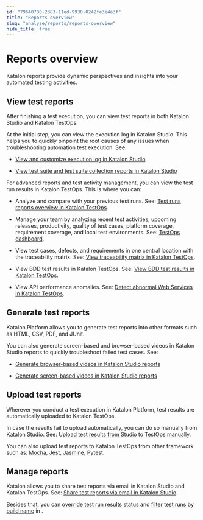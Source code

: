 ```yaml
---
id: "79640780-2383-11ed-9930-0242fe3e4a3f"
title: "Reports overview"
slug: "analyze/reports/reports-overview"
hide_title: true
---
```


# <a id="concept-9720" class="anchor_top_offset"/><a id="ariaid-title1" class="anchor_top_offset"/>Reports overview

<p xmlns="http://www.w3.org/1999/xhtml" className="p">Katalon reports provide dynamic perspectives and insights into your automated testing activities.</p> 

## View test reports

<p xmlns="http://www.w3.org/1999/xhtml" className="p">After finishing a test execution, you can view test reports in both <span className="ph">Katalon Studio</span> and <span className="ph">Katalon TestOps</span>. </p> 
<div xmlns="http://www.w3.org/1999/xhtml" className="p">At the initial step, you can view the execution log in <span className="ph">Katalon Studio</span>. This helps you to quickly pinpoint the root causes of any issues when troubleshooting automation test execution. See:<ul className="ul"><li className="li"><p className="p"><a className="xref" href="/analyze/reports/view-test-reports/view-test-reports-in-katalon-studio/view-and-customize-execution-log-in-katalon-studio">View and customize execution log in <span className="ph">Katalon Studio</span></a></p></li><li className="li"><p className="p"><a className="xref" href="/analyze/reports/view-test-reports/view-test-reports-in-katalon-studio/view-test-suite-and-test-suite-collection-reports-in-katalon-studio">View test suite and test suite collection reports in <span className="ph">Katalon Studio</span></a></p></li></ul> </div>
<div xmlns="http://www.w3.org/1999/xhtml" className="p">For advanced reports and test activity management, you can view the test run results in <span className="ph">Katalon TestOps</span>. This is where you can:<ul className="ul"><li className="li"><p className="p">Analyze and compare with your previous test runs. See: <a className="xref" href="/analyze/reports/view-test-reports/view-test-reports-in-katalon-testops/test-runs-reports-overview-in-katalon-testops">Test runs reports overview in <span className="ph">Katalon TestOps</span></a>.</p></li><li className="li"><p className="p">Manage your team by analyzing recent  test activities, upcoming releases, productivity, quality of test cases, platform coverage, requirement coverage, and local test environments. See: <a className="xref" href="/analyze/reports/view-test-reports/view-test-reports-in-katalon-testops/view-testops-dashboard/testops-dashboard-overview">TestOps dashboard</a>.</p></li><li className="li"><p className="p">View test cases, defects, and requirements in one central location with the traceability matrix. See: <a className="xref" href="/analyze/reports/view-test-reports/view-test-reports-in-katalon-testops/view-traceability-matrix-in-katalon-testops">View traceability matrix in <span className="ph">Katalon TestOps</span></a>.</p></li><li className="li"><p className="p">View BDD test results in <span className="ph">Katalon TestOps</span>. See: <a className="xref" href="/analyze/reports/view-test-reports/view-test-reports-in-katalon-testops/view-bdd-test-results-in-katalon-testops">View BDD test results in <span className="ph">Katalon TestOps</span></a>.</p></li><li className="li"><p className="p">View API performance anomalies. See: <a className="xref" href="/analyze/reports/view-test-reports/view-test-reports-in-katalon-testops/detect-abnormal-web-services-in-katalon-testops">Detect abnormal Web Services in <span className="ph">Katalon TestOps</span></a>.</p></li></ul></div>

## Generate test reports

<p xmlns="http://www.w3.org/1999/xhtml" className="p"><span className="ph">Katalon Platform</span> allows you to generate test reports into other formats such as HTML, CSV, PDF, and JUnit.</p> 
<div xmlns="http://www.w3.org/1999/xhtml" className="p">You can also generate screen-based and browser-based videos in <span className="ph">Katalon Studio</span> reports to quickly troubleshoot failed test cases. See:<ul className="ul"><li className="li"><p className="p"><a className="xref" href="/analyze/reports/generate-test-reports/generate-browser-based-videos-in-katalon-studio-reports">Generate browser-based videos in <span className="ph">Katalon Studio</span> reports</a></p></li><li className="li"><p className="p"><a className="xref" href="/analyze/reports/generate-test-reports/generate-screen-based-videos-in-katalon-studio-reports">Generate screen-based videos in <span className="ph">Katalon Studio</span> reports</a></p></li></ul></div>

## Upload test reports

<p xmlns="http://www.w3.org/1999/xhtml" className="p">Wherever you conduct a test execution in <span className="ph">Katalon Platform</span>, test results are automatically uploaded to <span className="ph">Katalon TestOps</span>.</p> 
<p xmlns="http://www.w3.org/1999/xhtml" className="p">In case the results fail to upload automatically, you can do so manually from <span className="ph">Katalon Studio</span>. See: <a className="xref" href="/analyze/reports/upload-test-reports/upload-test-results-from-katalon-studio-to-katalon-testops-manually">Upload test results from Studio to TestOps manually</a>.</p> 
<p xmlns="http://www.w3.org/1999/xhtml" className="p">You can also upload test reports to <span className="ph">Katalon TestOps</span> from other framework such as: <a className="xref" href="/analyze/reports/upload-test-reports/upload-reports-from-other-framework/upload-test-reports-from-mocha-to-katalon-testops">Mocha</a>, <a className="xref" href="/analyze/reports/upload-test-reports/upload-reports-from-other-framework/upload-test-reports-from-jest-to-katalon-testops">Jest</a>, <a className="xref" href="/analyze/reports/upload-test-reports/upload-reports-from-other-framework/upload-test-reports-from-jasmine-to-katalon-testops">Jasmine</a>, <a className="xref" href="/analyze/reports/upload-test-reports/upload-reports-from-other-framework/upload-test-reports-from-pytest-to-katalon-testops">Pytest</a>.</p> 

## Manage reports

<p xmlns="http://www.w3.org/1999/xhtml" className="p">Katalon allows you to share test reports via email in <span className="ph">Katalon Studio</span> and <span className="ph">Katalon TestOps</span>. See: <a className="xref" href="/analyze/reports/manage-reports/share-test-reports-via-email-in-katalon-studio">Share test reports via email in <span className="ph">Katalon Studio</span></a>.</p> 
<p xmlns="http://www.w3.org/1999/xhtml" className="p">Besides that, you can <a className="xref" href="/analyze/reports/manage-reports/override-test-results-status-in-katalon-testops">override test run results status</a> and <a className="xref" href="/analyze/reports/manage-reports/filter-test-run-list-by-build-name-in-katalon-testops">filter test runs by build name</a> in .</p> 
